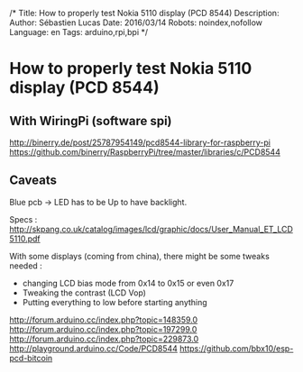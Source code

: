/*
Title: How to properly test Nokia 5110 display (PCD 8544)
Description: 
Author: Sébastien Lucas
Date: 2016/03/14
Robots: noindex,nofollow
Language: en
Tags: arduino,rpi,bpi
*/
# How to properly test Nokia 5110 display (PCD 8544)

## With WiringPi (software spi)

http://binerry.de/post/25787954149/pcd8544-library-for-raspberry-pi
https://github.com/binerry/RaspberryPi/tree/master/libraries/c/PCD8544

## Caveats

Blue pcb -> LED has to be Up to have backlight.

Specs : http://skpang.co.uk/catalog/images/lcd/graphic/docs/User_Manual_ET_LCD5110.pdf

With some displays (coming from china), there might be some tweaks needed :
 * changing LCD bias mode from 0x14 to 0x15 or even 0x17
 * Tweaking the contrast (LCD Vop)
 * Putting everything to low before starting anything

http://forum.arduino.cc/index.php?topic=148359.0
http://forum.arduino.cc/index.php?topic=197299.0
http://forum.arduino.cc/index.php?topic=229873.0
http://playground.arduino.cc/Code/PCD8544
https://github.com/bbx10/esp-pcd-bitcoin









